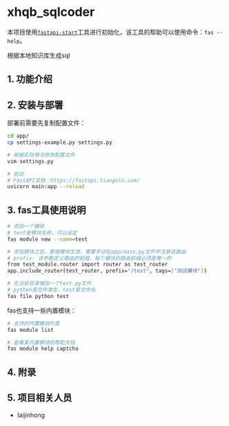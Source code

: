 # xhqb_sqlcoder

本项目使用[`fastapi-start`](https://github.com/ibbd-dev/fastapi-start)工具进行初始化，该工具的帮助可以使用命令：`fas --help`。

根据本地知识库生成sql

## 1. 功能介绍

## 2. 安装与部署

部署前需要先复制配置文件：

```sh
cd app/
cp settings-example.py settings.py

# 根据实际情况修改配置文件
vim settings.py

# 启动
# FastAPI文档：https://fastapi.tiangolo.com/
uvicorn main:app --reload
```

## 3. fas工具使用说明

```sh
# 添加一个模块
# test是模块名称，可以设定
fas module new --name=test

# 添加模块之后，要使模块生效，需要手动在app/main.py文件中注册该路由
# prefix: 该参数定义路由的前缀，每个模块的路由前缀必须是唯一的
from test_module.router import router as test_router
app.include_router(test_router, prefix="/test", tags=["测试模块"])

# 在当前目录增加一个test.py文件
# python是文件类型，test是文件名
fas file python test
```

fas也支持一些内置模块：

```sh
# 支持的内置模块列表
fas module list

# 查看某内置模块的帮助文档
fas module help captcha
```

## 4. 附录

## 5. 项目相关人员

- laijinhong
